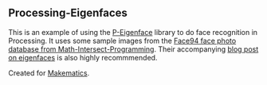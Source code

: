 ## Processing-Eigenfaces

This is an example of using the [P-Eigenface](https://code.google.com/p/p-eigenface/) library to do face recognition in Processing. It uses some sample images from the [Face94 face photo database from Math-Intersect-Programming](http://code.google.com/p/math-intersect-programming/downloads/list). Their accompanying [blog post on eigenfaces](http://jeremykun.wordpress.com/2011/07/27/eigenfaces/) is also highly recommmended.

Created for [Makematics](http://makematics.com/syllabus/2012-fall/).